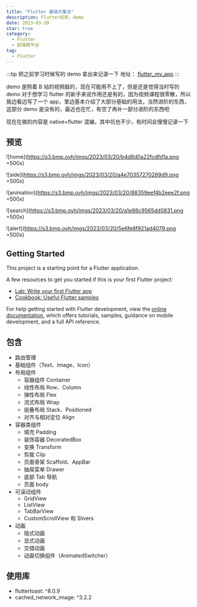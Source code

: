 ```yaml
---
title: "Flutter 基础大集合"
description: Flutter初学，demo
date: 2023-03-20
star: true
category:
  - Flutter
  - 前端跨平台
tag:
  - Flutter
---
```


:::tip
把之前学习时候写的 demo 拿出来记录一下
地址：
[flutter_my_app](https://github.com/OrageKK/flutter_my_app)
:::

demo 是照着 B 站的视频敲的，现在可能用不上了，但是还是觉得当时写的 demo 对于想学习 flutter 的新手来说作用还是有的，因为视频课程很零散，所以我边看边写了一个 app，里边基本介绍了大部分基础的用法，当然进阶的东西，这部分 demo 是没有的，最近也在忙，有空了再补一部分进阶的东西吧

现在在做的内容是 native+flutter 混编，其中坑也不少，有时间会慢慢记录一下

## 预览

![home](https://s3.bmp.ovh/imgs/2023/03/20/b4d8d0a22fcdfd1a.png =500x)

![side](https://s3.bmp.ovh/imgs/2023/03/20/a4e70357270289d9.png =500x)

![animation](https://s3.bmp.ovh/imgs/2023/03/20/88359eef4b2eee2f.png =500x)

![search](https://s3.bmp.ovh/imgs/2023/03/20/a1e88c9565dd0831.png =500x)

![alert](https://s3.bmp.ovh/imgs/2023/03/20/5e6fe8f921ad4079.png =500x)

## Getting Started

This project is a starting point for a Flutter application.

A few resources to get you started if this is your first Flutter project:

- [Lab: Write your first Flutter app](https://docs.flutter.dev/get-started/codelab)
- [Cookbook: Useful Flutter samples](https://docs.flutter.dev/cookbook)

For help getting started with Flutter development, view the
[online documentation](https://docs.flutter.dev/), which offers tutorials,
samples, guidance on mobile development, and a full API reference.

## 包含

- 路由管理
- 基础组件（Text、Image、Icon）
- 布局组件
  - 容器组件 Container
  - 线性布局 Row、Column
  - 弹性布局 Flex
  - 流式布局 Wrap
  - 层叠布局 Stack、Positioned
  - 对齐与相对定位 Align
- 容器类组件
  - 填充 Padding
  - 装饰容器 DecoratedBox
  - 变换 Transform
  - 剪裁 Clip
  - 页面骨架 Scaffold、AppBar
  - 抽屉菜单 Drawer
  - 底部 Tab 导航
  - 页面 body
- 可滚动组件
  - GridView
  - ListView
  - TabBarView
  - CustomScrollView 和 Slivers
- 动画
  - 隐式动画
  - 显式动画
  - 交错动画
  - 动画切换组件（AnimatedSwitcher）

## 使用库

- fluttertoast: ^8.0.9
- cached_network_image: ^3.2.2
